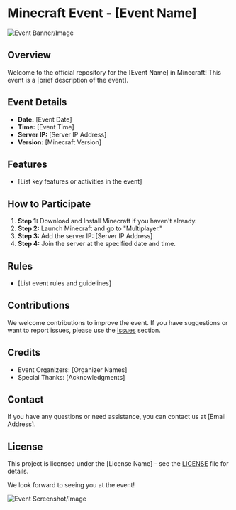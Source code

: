 # Minecraft Event - [Event Name]

![Event Banner/Image](event_banner.png) <!-- Optional: Include a banner image -->

## Overview

Welcome to the official repository for the [Event Name] in Minecraft! This event is a [brief description of the event].

## Event Details

- **Date:** [Event Date]
- **Time:** [Event Time]
- **Server IP:** [Server IP Address]
- **Version:** [Minecraft Version]

## Features

- [List key features or activities in the event]

## How to Participate

1. **Step 1:** Download and Install Minecraft if you haven't already.
2. **Step 2:** Launch Minecraft and go to "Multiplayer."
3. **Step 3:** Add the server IP: [Server IP Address]
4. **Step 4:** Join the server at the specified date and time.

## Rules

- [List event rules and guidelines]

## Contributions

We welcome contributions to improve the event. If you have suggestions or want to report issues, please use the [Issues](link-to-issues) section.

## Credits

- Event Organizers: [Organizer Names]
- Special Thanks: [Acknowledgments]

## Contact

If you have any questions or need assistance, you can contact us at [Email Address].

## License

This project is licensed under the [License Name] - see the [LICENSE](LICENSE) file for details.

We look forward to seeing you at the event!

![Event Screenshot/Image](event_screenshot.png) <!-- Optional: Include a screenshot of the event -->
